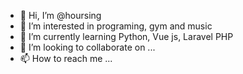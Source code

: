 - 👋 Hi, I’m @hoursing
- 👀 I’m interested in programing, gym and music
- 🌱 I’m currently learning Python, Vue js, Laravel PHP
- 💞️ I’m looking to collaborate on ...
- 📫 How to reach me ...

<!---
hoursing/hoursing is a ✨ special ✨ repository because its `README.md` (this file) appears on your GitHub profile.
You can click the Preview link to take a look at your changes.
--->
